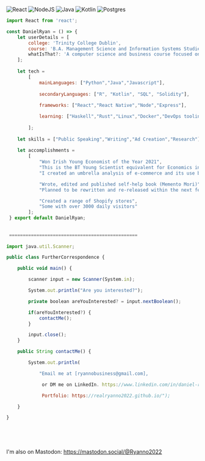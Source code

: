 ![React](https://img.shields.io/badge/react-%2320232a.svg?style=for-the-badge&logo=react&logoColor=%2361DAFB) ![NodeJS](https://img.shields.io/badge/node.js-6DA55F?style=for-the-badge&logo=node.js&logoColor=white) ![Java](https://img.shields.io/badge/java-%23ED8B00.svg?style=for-the-badge&logo=openjdk&logoColor=white) ![Kotlin](https://img.shields.io/badge/kotlin-%237F52FF.svg?style=for-the-badge&logo=kotlin&logoColor=white) ![Postgres](https://img.shields.io/badge/postgres-%23316192.svg?style=for-the-badge&logo=postgresql&logoColor=white) 
```javascript
import React from 'react';

const DanielRyan = () => {
    let userDetails = [
        college: 'Trinity College Dublin',
        course: 'B.A. Management Science and Information Systems Studies',
        whatIsThat?: 'A computer science and business course focused on modern quantiative methods'
    ];
    
    let tech = 
        [
            mainLanguages: ["Python","Java","Javascript"],
       
            secondaryLanguages: ["R", "Kotlin", "SQL", "Solidity"],
       
            frameworks: ["React","React Native","Node","Express"],

            learning: ["Haskell","Rust","Linux","Docker","DevOps tooling"]
        
        ];
    
    let skills = ["Public Speaking","Writing","Ad Creation","Research"];
    
    let accomplishments = 
        [
            "Won Irish Young Economist of the Year 2021",
            "This is the BT Young Scientist equivalent for Economics in Ireland",
            "I created an umbrella analysis of e-commerce and its use by SMEs",

            "Wrote, edited and published self-help book (Memento Mori)",
            "Planned to be rewritten and re-released within the next few years".

            "Created a range of Shopify stores",
            "Some with over 3000 daily visitors"
        ];
 } export default DanielRyan;
 
 
 ===============================================
    
import java.util.Scanner;

public class FurtherCorrespondence {

    public void main() {

        scanner input = new Scanner(System.in);

        System.out.println("Are you interested?");

        private boolean areYouInterested? = input.nextBoolean();

        if(areYouInterested?) {
            contactMe();
        }

        input.close();
    }

    public String contactMe() {

        System.out.println(

            "Email me at [ryannobusiness@gmail.com],

             or DM me on LinkedIn. https://www.linkedin.com/in/daniel-ryan-8957a5186/.

             Portfolio: https://realryanno2022.github.io/");

    }

}

    
    
    
```

I'm also on Mastodon:    https://mastodon.social/@Ryanno2022
